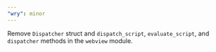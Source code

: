 ```yaml
---
"wry": minor
---
```


Remove `Dispatcher` struct and `dispatch_script`, `evaluate_script`, and `dispatcher` methods in the `webview` module.
